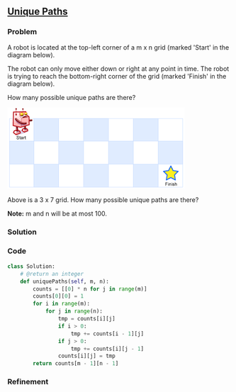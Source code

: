 ## [Unique Paths](https://leetcode.com/problems/unique-paths/)

### Problem

A robot is located at the top-left corner of a m x n grid (marked 'Start' in the diagram below).

The robot can only move either down or right at any point in time. The robot is trying to reach the bottom-right corner of the grid (marked 'Finish' in the diagram below).

How many possible unique paths are there?

![](../img/robot_maze.png)

Above is a 3 x 7 grid. How many possible unique paths are there?

__Note:__ m and n will be at most 100.

### Solution


### Code

``` Python
class Solution:
    # @return an integer
    def uniquePaths(self, m, n):
        counts = [[0] * n for j in range(m)]
        counts[0][0] = 1
        for i in range(m):
            for j in range(n):
                tmp = counts[i][j]
                if i > 0:
                    tmp += counts[i - 1][j]
                if j > 0:
                    tmp += counts[i][j - 1]
                counts[i][j] = tmp
        return counts[m - 1][n - 1]
```

### Refinement
